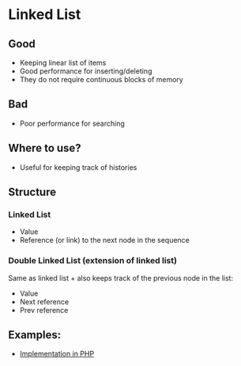 # Linked List

## Good
- Keeping linear list of items
- Good performance for inserting/deleting
- They do not require continuous blocks of memory

## Bad
- Poor performance for searching

## Where to use?
- Useful for keeping track of histories

## Structure

### Linked List
- Value
- Reference (or link) to the next node in the sequence

### Double Linked List (extension of linked list)
Same as linked list + also keeps track of the previous node in the list:
- Value
- Next reference
- Prev reference

## Examples:
- [Implementation in PHP](linked_list/example.php)
